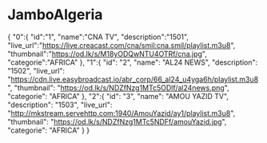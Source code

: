 # JamboAlgeria
{
  "0":{
  "id":"1",
  "name":"CNA TV",
  "description":"1501",
  "live_url":"https://live.creacast.com/cna/smil:cna.smil/playlist.m3u8",
  "thumbnail":"https://od.lk/s/M18yODQwNTU4OTRf/cna.jpg",
  "categorie":"AFRICA"
  },
  "1":{
  "id": "2",
  "name": "AL24 NEWS",
  "description": "1502",
  "live_url": "https://cdn.live.easybroadcast.io/abr_corp/66_al24_u4yga6h/playlist.m3u8",
  "thumbnail": "https://od.lk/s/NDZfNzg1MTc5ODlf/al24news.png",
  "categorie": "AFRICA"
  },
  "2":{
  "id": "3",
  "name": "AMOU YAZID TV",
  "description": "1503",
  "live_url": "http://mkstream.servehttp.com:1940/AmouYazid/ay1/playlist.m3u8",
  "thumbnail": "https://od.lk/s/NDZfNzg1MTc5NDFf/amouYazid.jpg",
  "categorie": "AFRICA"
  }
}

